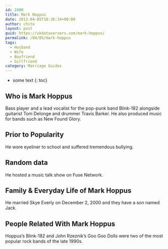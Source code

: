 ```yaml
---
id: 2490
title: Mark Hoppus
date: 2012-04-05T18:36:34+00:00
author: chito
layout: post
guid: https://ukdataservers.com/mark-hoppus/
permalink: /04/05/mark-hoppus
tags:
  - Husband
  - Wife
  - Boyfriend
  - Girlfriend
category: Marriage Guides
---
```


* some text
{: toc}
          
          
## Who is  Mark Hoppus
                  
                  
                  
Bass player and a lead vocalist for the pop-punk band Blink-182 alongside guitarist Tom Delonge and drummer Travis Barker. He also produced music for bands such as New Found Glory. 
                  
                
                
                
## Prior to Popularity 
                  
                  
                  
He wore eyeliner to school and suffered tremendous bullying.  
                  
                
                
                
## Random data 
                  
                  
                  
He hosted a music talk show on Fuse Network. 
                  
                
                
                
## Family & Everyday Life of Mark Hoppus
                  
                  
                  
He married Skye Everly on December 2, 2000 and they have a son named Jack. 
                  
                
                
                
## People Related With  Mark Hoppus
                  
                  
                  
Hoppus&#8217;s Blink-182 and John Rzeznik&#8217;s Goo Goo Dolls were two of the most popular rock bands of the late 1990s.  
                  
                
              
            
          
          
          
    
    
  
